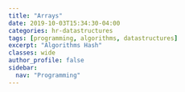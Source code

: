 ```yaml
---
title: "Arrays"
date: 2019-10-03T15:34:30-04:00
categories: hr-datastructures
tags: [programming, algorithms, datastructures]
excerpt: "Algorithms Hash"
classes: wide
author_profile: false
sidebar:
  nav: "Programming"
---
```


